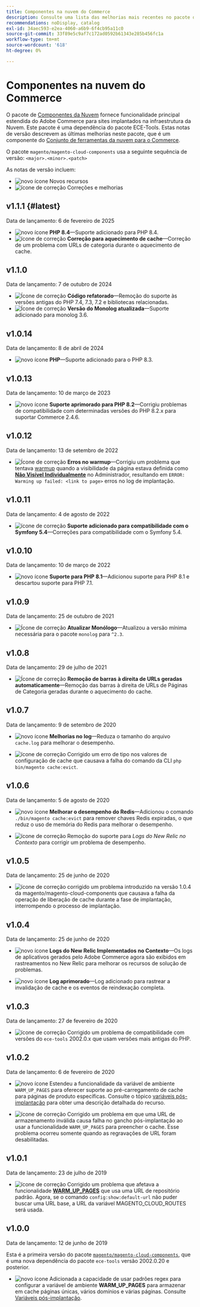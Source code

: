 ```yaml
---
title: Componentes na nuvem do Commerce
description: Consulte uma lista das melhorias mais recentes no pacote de componentes da nuvem.
recommendations: noDisplay, catalog
exl-id: 34aec593-e2ea-4060-a6b9-6f4cb95a11c0
source-git-commit: 33f89e5c9af7c172ad0592b61343e285b456fc1a
workflow-type: tm+mt
source-wordcount: '618'
ht-degree: 0%

---
```


# Componentes na nuvem do Commerce

O pacote de [Componentes da Nuvem](https://github.com/magento/magento-cloud-components) fornece funcionalidade principal estendida do Adobe Commerce para sites implantados na infraestrutura da Nuvem. Este pacote é uma dependência do pacote ECE-Tools. Estas notas de versão descrevem as últimas melhorias neste pacote, que é um componente do [Conjunto de ferramentas da nuvem para o Commerce](cloud-tools-suite.md).

O pacote `magento/magento-cloud-components` usa a seguinte sequência de versão: `<major>.<minor>.<patch>`

As notas de versão incluem:

- ![novo ícone](../../assets/new.svg) Novos recursos
- ![ícone de correção](../../assets/fix.svg) Correções e melhorias

<!--Add release notes below-->

## v1.1.1 {#latest}


Data de lançamento: 6 de fevereiro de 2025

- ![novo ícone](../../assets/new.svg) **PHP 8.4**—Suporte adicionado para PHP 8.4.<!-- MCLOUD-13148	 - -->
- ![ícone de correção](../../assets/fix.svg) **Correção para aquecimento de cache**—Correção de um problema com URLs de categoria durante o aquecimento de cache.<!-- MCLOUD-12454 - -->


## v1.1.0

Data de lançamento: 7 de outubro de 2024

- ![Ícone de correção](../../assets/fix.svg) **Código refatorado**—Remoção do suporte às versões antigas do PHP 7.4, 7.3, 7.2 e bibliotecas relacionadas.<!-- MCLOUD-9278 - -->
- ![Ícone de correção](../../assets/fix.svg) **Versão do Monolog atualizada**—Suporte adicionado para monolog 3.6.<!-- MCLOUD-12855 - -->

## v1.0.14

Data de lançamento: 8 de abril de 2024

- ![novo ícone](../../assets/new.svg) **PHP**—Suporte adicionado para o PHP 8.3.

## v1.0.13

Data de lançamento: 10 de março de 2023

- ![novo ícone](../../assets/new.svg) **Suporte aprimorado para PHP 8.2**—Corrigiu problemas de compatibilidade com determinadas versões do PHP 8.2.x para suportar Commerce 2.4.6.

## v1.0.12

Data de lançamento: 13 de setembro de 2022

- ![Ícone de correção](../../assets/fix.svg) **Erros no warmup**—Corrigiu um problema que tentava [warmup](../environment/variables-post-deploy.md#warm_up_pages) quando a visibilidade da página estava definida como [**Não Visível Individualmente**](https://experienceleague.adobe.com/pt-br/docs/commerce-admin/systems/data-transfer/data-attributes-product#simple-product-csv-file-structure) no Administrador, resultando em `ERROR: Warming up failed: <link to page>` erros no log de implantação.<!-- MCLOUD-9134 -->

## v1.0.11

Data de lançamento: 4 de agosto de 2022

- ![ícone de correção](../../assets/fix.svg) **Suporte adicionado para compatibilidade com o Symfony 5.4**—Correções para compatibilidade com o Symfony 5.4.<!-- AC-3550 -->

## v1.0.10

Data de lançamento: 10 de março de 2022

- ![novo ícone](../../assets/new.svg) **Suporte para PHP 8.1**—Adicionou suporte para PHP 8.1 e descartou suporte para PHP 7.1.

## v1.0.9

Data de lançamento: 25 de outubro de 2021

- ![Ícone de correção](../../assets/fix.svg) **Atualizar Monólogo**—Atualizou a versão mínima necessária para o pacote `monolog` para `^2.3`.<!-- ACMP-1263 -->

## v1.0.8

Data de lançamento: 29 de julho de 2021

- ![Ícone de correção](../../assets/fix.svg) **Remoção de barras à direita de URLs geradas automaticamente**—Remoção das barras à direita de URLs de Páginas de Categoria geradas durante o aquecimento do cache.<!--MCLOUD-7192-->

## v1.0.7

Data de lançamento: 9 de setembro de 2020

- ![novo ícone](../../assets/new.svg) **Melhorias no log**—Reduza o tamanho do arquivo `cache.log` para melhorar o desempenho.<!--MCLOUD-6859-->

- ![ícone de correção](../../assets/fix.svg) Corrigido um erro de tipo nos valores de configuração de cache que causava a falha do comando da CLI `php bin/magento cache:evict`.

## v1.0.6

Data de lançamento: 5 de agosto de 2020

- ![novo ícone](../../assets/new.svg) **Melhorar o desempenho do Redis**—Adicionou o comando `./bin/magento cache:evict` para remover chaves Redis expiradas, o que reduz o uso de memória do Redis para melhorar o desempenho.<!--MCLOUD-6023-->

- ![ícone de correção](../../assets/fix.svg) Remoção do suporte para *Logs do New Relic no Contexto* para corrigir um problema de desempenho.<!--MCLOUD-6422-->

## v1.0.5

Data de lançamento: 25 de junho de 2020

- ![ícone de correção](../../assets/fix.svg) corrigido um problema introduzido na versão 1.0.4 da magento/magento-cloud-components que causava a falha da operação de liberação de cache durante a fase de implantação, interrompendo o processo de implantação.

## v1.0.4

Data de lançamento: 25 de junho de 2020

- ![novo ícone](../../assets/new.svg) **Logs do New Relic Implementados no Contexto**—Os logs de aplicativos gerados pelo Adobe Commerce agora são exibidos em rastreamentos no New Relic para melhorar os recursos de solução de problemas.<!--MCLOUD-6029-->

- ![novo ícone](../../assets/new.svg) **Log aprimorado**—Log adicionado para rastrear a invalidação de cache e os eventos de reindexação completa.<!--MCLOUD-6157-->

## v1.0.3

Data de lançamento: 27 de fevereiro de 2020

- ![ícone de correção](../../assets/fix.svg) Corrigido um problema de compatibilidade com versões do `ece-tools` 2002.0.x que usam versões mais antigas do PHP.

## v1.0.2

Data de lançamento: 6 de fevereiro de 2020

- ![novo ícone](../../assets/new.svg) Estendeu a funcionalidade da variável de ambiente `WARM_UP_PAGES` para oferecer suporte ao pré-carregamento de cache para páginas de produto específicas. Consulte o tópico [variáveis pós-implantação](../environment/variables-post-deploy.md#warm_up_pages) para obter uma descrição detalhada do recurso.<!--MAGECLOUD-4444-->

- ![ícone de correção](../../assets/fix.svg) Corrigido um problema em que uma URL de armazenamento inválida causa falha no gancho pós-implantação ao usar a funcionalidade `WARM_UP_PAGES` para preencher o cache. Esse problema ocorreu somente quando as regravações de URL foram desabilitadas.<!-- MAGECLOUD-4094 -->

## v1.0.1

Data de lançamento: 23 de julho de 2019

- ![ícone de correção](../../assets/fix.svg) Corrigido um problema que afetava a funcionalidade [**WARM_UP_PAGES**](../environment/variables-post-deploy.md#warm_up_pages) que usa uma URL de repositório padrão. Agora, se o comando `config:show:default-url` não puder buscar uma URL base, a URL da variável MAGENTO_CLOUD_ROUTES será usada.<!-- MAGECLOUD-3866 -->

## v1.0.0

Data de lançamento: 12 de junho de 2019

Esta é a primeira versão do pacote [`magento/magento-cloud-components`](https://github.com/magento/magento-cloud-components), que é uma nova dependência do pacote `ece-tools` versão 2002.0.20 e posterior.

- ![novo ícone](../../assets/new.svg) Adicionada a capacidade de usar padrões regex para configurar a variável de ambiente **WARM_UP_PAGES** para armazenar em cache páginas únicas, vários domínios e várias páginas. Consulte [Variáveis pós-implantação](../environment/variables-post-deploy.md#warm_up_pages).<!--MAGECLOUD-3258-->
